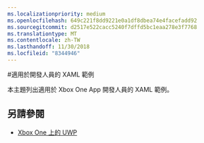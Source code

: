 ```yaml
---
ms.localizationpriority: medium
ms.openlocfilehash: 649c221f8dd9221e0a1df8dbea74e4facefadd92
ms.sourcegitcommit: d2517e522cacc5240f7dffd5bc1eaa278e3f7768
ms.translationtype: MT
ms.contentlocale: zh-TW
ms.lasthandoff: 11/30/2018
ms.locfileid: "8344946"
---
```

#<a name="xaml-samples-for-developers"></a>適用於開發人員的 XAML 範例

本主題列出適用於 Xbox One App 開發人員的 XAML 範例。

## <a name="see-also"></a>另請參閱
- [Xbox One 上的 UWP](index.md)

